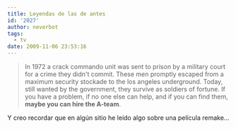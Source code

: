 ```yaml
---
title: Leyendas de las de antes
id: '2027'
author: neverbot
tags:
  - tv
date: 2009-11-06 23:53:16
---
```


> In 1972 a crack commando unit was sent to prison by a military court for a crime they didn't commit. These men promptly escaped from a maximum security stockade to the los angeles underground. Today, still wanted by the government, they survive as soldiers of fortune. If you have a problem, if no one else can help, and if you can find them, **maybe you can hire the A-team**.

Y creo recordar que en algún sitio he leído algo sobre una película remake...
